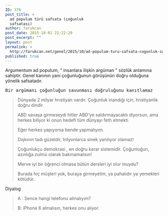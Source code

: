 ```yaml
---
ID: 376
post_title: >
  ad populum türü safsata (çoğunluk
  safsatası)
author: farukcan
post_date: 2015-10-01 22:22:20
post_excerpt: ""
layout: post
permalink: >
  http://farukcan.net/genel/2015/10/ad-populum-turu-safsata-cogunluk-safsatasi/
published: true
---
```

Argumentum ad populum, " insanlara ilişkin argüman " sözlük anlamına sahiptir. Genel kanının yani çoğunluğunun görüşünün doğru olduğuna yönelik safsatadır.
<pre>Bir argümanı çoğunluğun savunması doğruluğunu kanıtlamaz</pre>
<blockquote>Dünyada 2 milyar hrıstiyan vardır. Çoğunluk inandığı için, hrıstiyanlık doğru dindir.

ABD savaşa girmeseydi hitler ABD'ye saldırmayacaktı diyorsun, ama herkes biliyor ki onun hedefi tüm dünyayı feth etmekti

Eğer herkes yapıyorsa bende yapmalıyım.

Dışkının tadı güzeldir, trilyonlarca sinek yanılıyor olamaz!

Çoğunlukçu demokrasi , en doğru karar sistemidir. Çoğunluğun, azınlığa zulmü olarak bakmamalısın!

Merve iyi bir öğrenci olmasa bütün dersleri iyi olur muydu?

Burada hiç müşteri yok, buraya girmeyelim, ya pahalıdır ya yemekleri kötüdür.</blockquote>
Diyalog
<blockquote>A : Sence hangi telefonu almalıyım?

B: iPhone 6 almalısın, herkes onu alıyor.</blockquote>